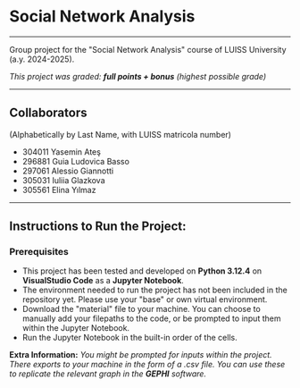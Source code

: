 # Social Network Analysis

---
Group project for the "Social Network Analysis" course of LUISS University (a.y. 2024-2025).

*This project was graded: **full points + bonus** (highest possible grade)*

---
## Collaborators 
(Alphabetically by Last Name, with LUISS matricola number)

- 304011 Yasemin Ateş
- 296881 Guia Ludovica Basso 
- 297061 Alessio Giannotti
- 305031 Iuliia Glazkova 
- 305561 Elina Yılmaz 

---
## Instructions to Run the Project:

### Prerequisites
- This project has been tested and developed on **Python 3.12.4** on **VisualStudio Code** as a **Jupyter Notebook**.
- The environment needed to run the project has not been included in the repository yet. Please use your "base" or own virtual environment.
- Download the "material" file to your machine. You can choose to manually add your filepaths to the code, or be prompted to input them within the Jupyter Notebook.
- Run the Jupyter Notebook in the built-in order of the cells.

**Extra Information:** *You might be prompted for inputs within the project. There exports to your machine in the form of a .csv file. You can use these to replicate the relevant graph in the **GEPHI** software.*
